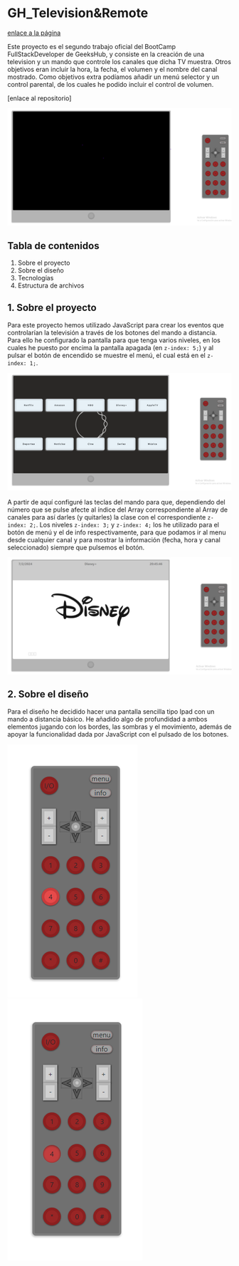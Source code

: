 # GH_Television&Remote

[enlace a la página](https://jesusmatinezclavel.github.io/GeeksHub_SecondAssigment_TV-Remote/)

Este proyecto es el segundo trabajo oficial del BootCamp FullStackDeveloper de GeeksHub, y consiste en la creación de una television y un mando que controle los canales que dicha TV muestra. Otros objetivos eran incluir la hora, la fecha, el volumen y el nombre del canal mostrado. Como objetivos extra podíamos añadir un menú selector y un control parental, de los cuales he podido incluir el control de volumen.

[enlace al repositorio]

![TV&Remote](./img/image.png)

## Tabla de contenidos

1. Sobre el proyecto
2. Sobre el diseño
3. Tecnologías
4. Estructura de archivos

## 1. Sobre el proyecto

Para este proyecto hemos utilizado JavaScript para crear los eventos que controlarían la televisión a través de los botones del mando a distancia.
Para ello he configurado la pantalla para que tenga varios niveles, en los cuales he puesto por encima la pantalla apagada (en `z-index: 5;`) y al pulsar el botón de encendido se muestre el menú, el cual está en el `z-index: 1;`.

![Menú](./img/image2.png)

A partir de aquí configuré las teclas del mando para que, dependiendo del número que se pulse afecte al índice del Array correspondiente al Array de canales para así darles (y quitarles) la clase con el correspondiente `z-index: 2;`.
Los niveles `z-index: 3;` y `z-index: 4;` los he utilizado para el botón de menú y el de info respectivamente, para que podamos ir al menu desde cualquier canal y para mostrar la información (fecha, hora y canal seleccionado) siempre que pulsemos el botón.

![Ejemplo de canal](./img/image3.png)

## 2. Sobre el diseño

Para el diseño he decidido hacer una pantalla sencilla tipo Ipad con un mando a distancia básico.
He añadido algo de profundidad a ambos elementos jugando con los bordes, las sombras y el movimiento, además de apoyar la funcionalidad dada por JavaScript con el pulsado de los botones.

![boton hover](./img/image4.png)     ![boton pulsado](./img/image5.png)